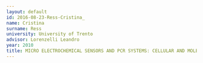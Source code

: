 ```yaml
---
layout: default 
id: 2016-08-23-Ress-Cristina_
name: Cristina 
surname: Ress
university: University of Trento
advisor: Lorenzelli Leandro
year: 2010
title: MICRO ELECTROCHEMICAL SENSORS AND PCR SYSTEMS: CELLULAR AND MOLECULAR TOOLS FOR WINE YEAST ANALYSIS
---
```

